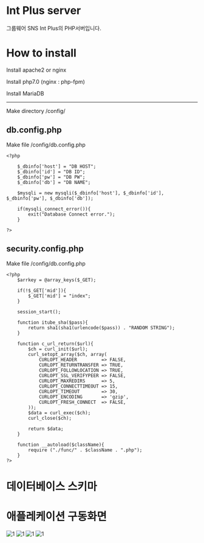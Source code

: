 # Int Plus server
그룹웨어 SNS Int Plus의 PHP서버입니다.

# How to install

Install apache2 or nginx

Install php7.0 (nginx : php-fpm)

Install MariaDB

--------------------------
Make directory /config/
## db.config.php
Make file /config/db.config.php

~~~
<?php
	
	$_dbinfo['host'] = "DB HOST";
	$_dbinfo['id'] = "DB ID";
	$_dbinfo['pw'] = "DB PW";
	$_dbinfo['db'] = "DB NAME";

	$mysqli = new mysqli($_dbinfo['host'], $_dbinfo['id'], $_dbinfo['pw'], $_dbinfo['db']);

	if(mysqli_connect_error()){
		exit("Database Connect error.");
	}

?>
~~~

## security.config.php
Make file /config/db.config.php

~~~
<?php
	$arrkey = @array_keys($_GET);

	if(!$_GET['mid']){
		$_GET['mid'] = "index";
	}
	
	session_start();
	
	function itube_sha($pass){
		return sha1(sha1(urlencode($pass)) . "RANDOM STRING");
	}

	function c_url_return($url){
		$ch = curl_init($url);
		curl_setopt_array($ch, array(
			CURLOPT_HEADER         => FALSE,
			CURLOPT_RETURNTRANSFER => TRUE,
			CURLOPT_FOLLOWLOCATION => TRUE,
			CURLOPT_SSL_VERIFYPEER => FALSE,
			CURLOPT_MAXREDIRS      => 5,
			CURLOPT_CONNECTTIMEOUT => 15,
			CURLOPT_TIMEOUT        => 30,
			CURLOPT_ENCODING	   => 'gzip',
			CURLOPT_FRESH_CONNECT  => FALSE,
		));
		$data = curl_exec($ch);
		curl_close($ch);

		return $data;
	}

	function __autoload($className){
		require ("./func/" . $className . ".php");
	}
?>
~~~

# 데이터베이스 스키마


# 애플레케이션 구동화면

![1](./readme_img/1.png)
![1](./readme_img/2.png)
![1](./readme_img/3.png)
![1](./readme_img/4.png)